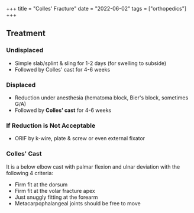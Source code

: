 +++
title = "Colles' Fracture"
date = "2022-06-02"
tags = ["orthopedics"]
+++

## Treatment

### Undisplaced
- Simple slab/splint & sling for 1-2 days (for swelling to subside)
- Followed by Colles' cast for 4-6 weeks

### Displaced
- Reduction under anesthesia (hematoma block, Bier's block, sometimes G/A)
- Followed by **Colles' cast** for 4-6 weeks

### If Reduction is Not Acceptable
- ORIF by k-wire, plate & screw or even external fixator

### Colles' Cast
It is a below elbow cast with palmar flexion and ulnar deviation with the following 4 criteria:
- Firm fit at the dorsum
- Firm fit at the volar fracture apex
- Just snuggly fitting at the forearm
- Metacarpophalangeal joints should be free to move
